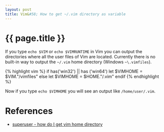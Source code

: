 ```yaml
--- 
layout: post
title: Vim&#58; How to get ~/.vim directory as variable
---
```


{{ page.title }}
================
If you type `echo $VIM` or `echo $VIMRUNTIME` in Vim you can output the directories
where all the user files of Vim are located. Currently there is no built-in way
to output the `~/.vim` home directory (Windows `~\.vimfiles`).

{% highlight vim %}
    if has('win32') || has ('win64')
        let $VIMHOME = $VIM."/vimfiles"
    else
        let $VIMHOME = $HOME."/.vim"
    endif
{% endhighlight %}

Now if you type `echo $VIMHOME` you will see an output like `/home/user/.vim`.

References
==========
 * [superuser - how do I get vim home directory](http://superuser.com/questions/119991/how-do-i-get-vim-home-directory)

